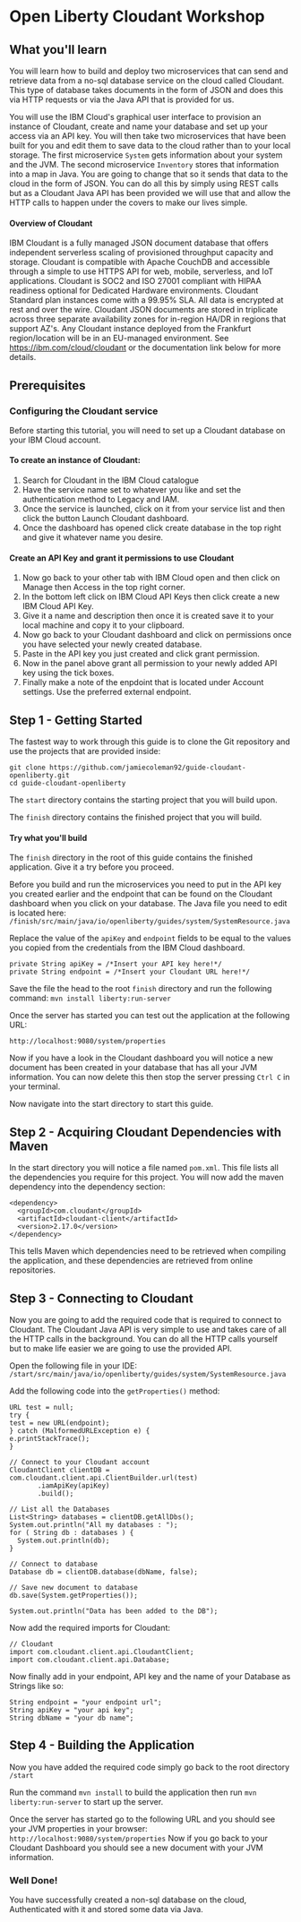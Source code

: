 # Open Liberty Cloudant Workshop


## What you'll learn
You will learn how to build and deploy two microservices that can send and retrieve data from a no-sql database service on the cloud called Cloudant. This type of database takes documents in the form of JSON and does this via HTTP requests or via the Java API that is provided for us.

You will use the IBM Cloud's graphical user interface to provision an instance of Cloudant, create and name your database and set up your access via an API key. You will then take two microservices that have been built for you and edit them to save data to the cloud rather than to your local storage. The first microservice `System` gets information about your system and the JVM. The second microservice `Inventory` stores that information into a map in Java. You are going to change that so it sends that data to the cloud in the form of JSON. You can do all this by simply using REST calls but as a Cloudant Java API has been provided we will use that and allow the HTTP calls to happen under the covers to make our lives simple.

#### Overview of Cloudant
IBM Cloudant is a fully managed JSON document database that offers independent serverless scaling of provisioned throughput capacity and storage. Cloudant is compatible with Apache CouchDB and accessible through a simple to use HTTPS API for web, mobile, serverless, and IoT applications. Cloudant is SOC2 and ISO 27001 compliant with HIPAA readiness optional for Dedicated Hardware environments. Cloudant Standard plan instances come with a 99.95% SLA. All data is encrypted at rest and over the wire. Cloudant JSON documents are stored in triplicate across three separate availability zones for in-region HA/DR in regions that support AZ's. Any Cloudant instance deployed from the Frankfurt region/location will be in an EU-managed environment. See https://ibm.com/cloud/cloudant or the documentation link below for more details.

## Prerequisites

### Configuring the Cloudant service
Before starting this tutorial, you will need to set up a Cloudant database on your IBM Cloud account.

#### To create an instance of Cloudant:
1. Search for Cloudant in the IBM Cloud catalogue
2. Have the service name set to whatever you like and set the authentication method to Legacy and IAM.
3. Once the service is launched, click on it from your service list and then click the button Launch Cloudant dashboard.
4. Once the dashboard has opened click create database in the top right and give it whatever name you desire.

#### Create an API Key and grant it permissions to use Cloudant
1. Now go back to your other tab with IBM Cloud open and then click on Manage then Access in the top right corner.
2. In the bottom left click on IBM Cloud API Keys then click create a new IBM Cloud API Key.
3. Give it a name and description then once it is created save it to your local machine and copy it to your clipboard.
4. Now go back to your Cloudant dashboard and click on permissions once you have selected your newly created database.
5. Paste in the API key you just created and click grant permission.
6. Now in the panel above grant all permission to your newly added API key using the tick boxes.
7. Finally make a note of the enpdoint that is located under Account settings. Use the preferred external endpoint.

## Step 1 - Getting Started
The fastest way to work through this guide is to clone the Git repository and use the projects that are provided inside:
```
git clone https://github.com/jamiecoleman92/guide-cloudant-openliberty.git
cd guide-cloudant-openliberty
```
The `start` directory contains the starting project that you will build upon.

The `finish` directory contains the finished project that you will build.

#### Try what you'll build

The `finish` directory in the root of this guide contains the finished application. Give it a try before you proceed.

Before you build and run the microservices you need to put in the API key you created earlier and the endpoint that can be found on the Cloudant dashboard when you click on your database. The Java file you need to edit is located here: `/finish/src/main/java/io/openliberty/guides/system/SystemResource.java`

Replace the value of the `apiKey` and `endpoint` fields to be equal to the values you copied from the credentials from the IBM Cloud dashboard.

```
private String apiKey = /*Insert your API key here!*/
private String endpoint = /*Insert your Cloudant URL here!*/
```
Save the file the head to the root `finish` directory and run the following command:
`mvn install liberty:run-server`

Once the server has started you can test out the application at the following URL:

`http://localhost:9080/system/properties`

Now if you have a look in the Cloudant dashboard you will notice a new document has been created in your database that has all your JVM information. You can now delete this then stop the server pressing `Ctrl C` in your terminal.

Now navigate into the start directory to start this guide.

## Step 2 - Acquiring Cloudant Dependencies with Maven

In the start directory you will notice a file named `pom.xml`. This file lists all the dependencies you require for this project. You will now add the maven dependency into the dependency section:

```
<dependency>
  <groupId>com.cloudant</groupId>
  <artifactId>cloudant-client</artifactId>
  <version>2.17.0</version>
</dependency>
```
This tells Maven which dependencies need to be retrieved when compiling the application, and these dependencies are retrieved from online repositories.

## Step 3 - Connecting to Cloudant
Now you are going to add the required code that is required to connect to Cloudant. The Cloudant Java API is very simple to use and takes care of all the HTTP calls in the background. You can do all the HTTP calls yourself but to make life easier we are going to use the provided API.

Open the following file in your IDE:
`/start/src/main/java/io/openliberty/guides/system/SystemResource.java`

Add the following code into the `getProperties()` method:

```
URL test = null;
try {
test = new URL(endpoint);
} catch (MalformedURLException e) {
e.printStackTrace();
}

// Connect to your Cloudant account
CloudantClient clientDB = com.cloudant.client.api.ClientBuilder.url(test)
       .iamApiKey(apiKey)
       .build();

// List all the Databases
List<String> databases = clientDB.getAllDbs();
System.out.println("All my databases : ");
for ( String db : databases ) {
  System.out.println(db);
}

// Connect to database
Database db = clientDB.database(dbName, false);

// Save new document to database
db.save(System.getProperties());

System.out.println("Data has been added to the DB");
```

Now add the required imports for Cloudant:

```
// Cloudant
import com.cloudant.client.api.CloudantClient;
import com.cloudant.client.api.Database;
```
Now finally add in your endpoint, API key and the name of your Database as Strings like so:

```
String endpoint = "your endpoint url";
String apiKey = "your api key";
String dbName = "your db name";
```
## Step 4 - Building the Application
Now you have added the required code simply go back to the root directory `/start`

Run the command `mvn install` to build the application then run `mvn liberty:run-server` to start up the server.

Once the server has started go to the following URL and you should see your JVM properties in your browser:  `http://localhost:9080/system/properties`
Now if you go back to your Cloudant Dashboard you should see a new document with your JVM information.

### Well Done!
You have successfully created a non-sql database on the cloud, Authenticated with it and stored some data via Java.

